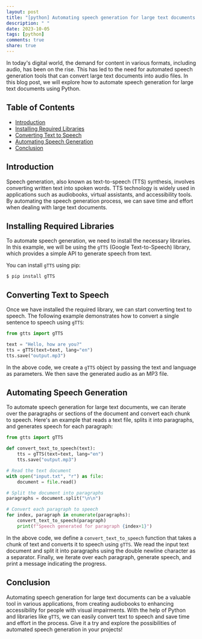 ```yaml
---
layout: post
title: "[python] Automating speech generation for large text documents with Python"
description: " "
date: 2023-10-05
tags: [python]
comments: true
share: true
---
```


In today's digital world, the demand for content in various formats, including audio, has been on the rise. This has led to the need for automated speech generation tools that can convert large text documents into audio files. In this blog post, we will explore how to automate speech generation for large text documents using Python.

## Table of Contents
- [Introduction](#introduction)
- [Installing Required Libraries](#installing-required-libraries)
- [Converting Text to Speech](#converting-text-to-speech)
- [Automating Speech Generation](#automating-speech-generation)
- [Conclusion](#conclusion)

## Introduction<a name="introduction"></a>

Speech generation, also known as text-to-speech (TTS) synthesis, involves converting written text into spoken words. TTS technology is widely used in applications such as audiobooks, virtual assistants, and accessibility tools. By automating the speech generation process, we can save time and effort when dealing with large text documents.

## Installing Required Libraries<a name="installing-required-libraries"></a>

To automate speech generation, we need to install the necessary libraries. In this example, we will be using the `gTTS` (Google Text-to-Speech) library, which provides a simple API to generate speech from text.

You can install `gTTS` using pip:

```
$ pip install gTTS
```

## Converting Text to Speech<a name="converting-text-to-speech"></a>

Once we have installed the required library, we can start converting text to speech. The following example demonstrates how to convert a single sentence to speech using `gTTS`:

```python
from gtts import gTTS

text = "Hello, how are you?"
tts = gTTS(text=text, lang="en")
tts.save("output.mp3")
```

In the above code, we create a `gTTS` object by passing the text and language as parameters. We then save the generated audio as an MP3 file.

## Automating Speech Generation<a name="automating-speech-generation"></a>

To automate speech generation for large text documents, we can iterate over the paragraphs or sections of the document and convert each chunk to speech. Here's an example that reads a text file, splits it into paragraphs, and generates speech for each paragraph:

```python
from gtts import gTTS

def convert_text_to_speech(text):
    tts = gTTS(text=text, lang="en")
    tts.save("output.mp3")

# Read the text document
with open("input.txt", "r") as file:
    document = file.read()

# Split the document into paragraphs
paragraphs = document.split("\n\n")

# Convert each paragraph to speech
for index, paragraph in enumerate(paragraphs):
    convert_text_to_speech(paragraph)
    print(f"Speech generated for paragraph {index+1}")

```

In the above code, we define a `convert_text_to_speech` function that takes a chunk of text and converts it to speech using `gTTS`. We read the input text document and split it into paragraphs using the double newline character as a separator. Finally, we iterate over each paragraph, generate speech, and print a message indicating the progress.

## Conclusion<a name="conclusion"></a>

Automating speech generation for large text documents can be a valuable tool in various applications, from creating audiobooks to enhancing accessibility for people with visual impairments. With the help of Python and libraries like `gTTS`, we can easily convert text to speech and save time and effort in the process. Give it a try and explore the possibilities of automated speech generation in your projects!